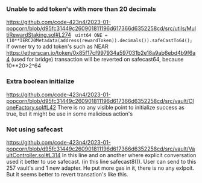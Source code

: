 ### Unable to add token's with more than 20 decimals
https://github.com/code-423n4/2023-01-popcorn/blob/d95fc31449c260901811196d617366d6352258cd/src/utils/MultiRewardStaking.sol#L274
` uint64 ONE = (10**IERC20Metadata(address(rewardToken)).decimals()).safeCastTo64();`
If owner try to add token's such as NEAR 
https://etherscan.io/token/0x85f17cf997934a597031b2e18a9ab6ebd4b9f6a4
(used for bridge)
transaction will be reverted on safecast64, because 10**20>2^64

### Extra boolean initialize 
https://github.com/code-423n4/2023-01-popcorn/blob/d95fc31449c260901811196d617366d6352258cd/src/vault/CloneFactory.sol#L42
There is no any visible point to initialize success as true, but it might be use in some malicious action's

### Not using safecast
https://github.com/code-423n4/2023-01-popcorn/blob/d95fc31449c260901811196d617366d6352258cd/src/vault/VaultController.sol#L314
In this line and on another where explicit conversation used it better to use safecast. (in this line safecast8()). User can send to this 257 vault's and 1 new adapter. He put more gas in it, there is no any exlpoit. But it seems better to revert transation's like this.